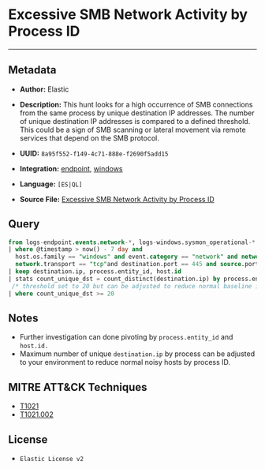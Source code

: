 # Excessive SMB Network Activity by Process ID

---

## Metadata

- **Author:** Elastic
- **Description:** This hunt looks for a high occurrence of SMB connections from the same process by unique destination IP addresses. The number of unique destination IP addresses is compared to a defined threshold. This could be a sign of SMB scanning or lateral movement via remote services that depend on the SMB protocol.

- **UUID:** `8a95f552-f149-4c71-888e-f2690f5add15`
- **Integration:** [endpoint](https://docs.elastic.co/integrations/endpoint), [windows](https://docs.elastic.co/integrations/windows)
- **Language:** `[ES|QL]`
- **Source File:** [Excessive SMB Network Activity by Process ID](../queries/excessive_smb_network_activity_by_process_id.toml)
## Query

```sql
from logs-endpoint.events.network-*, logs-windows.sysmon_operational-*
| where @timestamp > now() - 7 day and
  host.os.family == "windows" and event.category == "network" and network.direction == "egress" and
  network.transport == "tcp"and destination.port == 445 and source.port >= 49152 and process.pid == 4
| keep destination.ip, process.entity_id, host.id
| stats count_unique_dst = count_distinct(destination.ip) by process.entity_id, host.id
 /* threshold set to 20 but can be adjusted to reduce normal baseline in your env */
| where count_unique_dst >= 20
```

## Notes

- Further investigation can done pivoting by `process.entity_id` and `host.id.`
- Maximum number of unique `destination.ip` by process can be adjusted to your environment to reduce normal noisy hosts by process ID.

## MITRE ATT&CK Techniques

- [T1021](https://attack.mitre.org/techniques/T1021)
- [T1021.002](https://attack.mitre.org/techniques/T1021/002)

## License

- `Elastic License v2`
